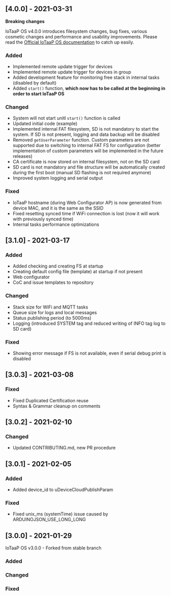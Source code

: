 ## [4.0.0] - 2021-03-31

**Breaking changes**

IoTaaP OS v4.0.0 introduces filesystem changes, bug fixes, various cosmetic changes and performance and usability improvements. Please read the 
[Official IoTaaP OS documentation](https://docs.iotaap.io/docs-iotaap-os/) to catch up easily.
  
### Added

- Implemented remote update trigger for devices
- Implemented remote update trigger for devices in group
- Added development feature for monitoring free stack in internal tasks (disabled by default)
- Added `start()` function, **which now has to be called at the beginning in order to start IoTaaP OS**

### Changed

- System will not start unitl `start()` function is called
- Updated initial code (example)
- Implemented internal FAT filesystem, SD is not mandatory to start the system. If SD is not present, logging and data backup will be disabled
- Removed `getUserParameter` function. Custom parameters are not supported due to switching to internal FAT FS for configuration (better implementation of custom parameters will be implemented in the future releases)
- CA certificate is now stored on internal filesystem, not on the SD card
- SD card is not mandatory and file structure will be automatically created during the first boot (manual SD flashing is not required anymore)
- Improved system logging and serial output

### Fixed

- IoTaaP hostname (during Web Configurator AP) is now generated from device MAC, and it is the same as the SSID
- Fixed resetting synced time if WiFi connection is lost (now it will work with previously synced time)
- Internal tasks performance optimizations

## [3.1.0] - 2021-03-17
  
### Added

- Added checking and creating FS at startup
- Creating default config file (template) at startup if not present
- Web configurator
- CoC and issue templates to repository

### Changed

- Stack size for WiFi and MQTT tasks
- Queue size for logs and local messages
- Status publishing period (to 5000ms)
- Logging (introduced SYSTEM tag and reduced writing of INFO tag log to SD card)

### Fixed 

- Showing error message if FS is not available, even if serial debug print is disabled

## [3.0.3] - 2021-03-08
  
### Fixed

- Fixed Duplicated Certification reuse
- Syntax & Grammar cleanup on comments

## [3.0.2] - 2021-02-10

### Changed

- Updated CONTRIBUTING.md, new PR procedure

## [3.0.1] - 2021-02-05

### Added

- Added device_id to uDeviceCloudPublishParam
   
### Fixed

- Fixed unix_ms (systemTime)  issue caused by ARDUINOJSON_USE_LONG_LONG

## [3.0.0] - 2021-01-29
  
IoTaaP OS v3.0.0 - Forked from stable branch

### Added

### Changed
   
### Fixed